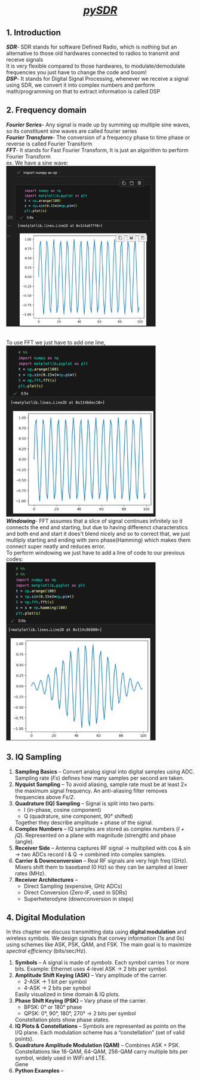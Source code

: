 <h1 align="center"> <b><i><u> pySDR</u></i></b></h1>
<h2>1. Introduction</h2>
<p><b><i>SDR</i></b>- SDR stands for software Defined Radio, which is nothing but an alternative to those old hardwares connected to radios to transmit and receive signals<br> It is very flexible compared to those hardwares, to modulate/demodulate frequencies you just have to change the code and boom! <br>
<b><i>DSP</i></b>- It stands for Digital Signal Processing, whenever we receive a signal using SDR, we convert it into complex numbers and perform math/programming on that to extract information is called DSP
<h2>2. Frequency domain</h2>
<p><b><i>Fourier Series</i></b>- Any signal is made up by summing up multiple sine waves, so its constituent sine waves are called fourier series<br>
<b><i>Fourier Transform</i></b>- The conversion of a frequency phase to time phase or reverse is called Fourier Transform<br>
<b><i>FFT</i></b>- It stands for Fast Fourier Transform, It is just an algorithm to perform Fourier Transform <br>
 ex. We have a sine wave:<br>
<img src="sin-wave.png" alt="Alt Text" width="400"/>


<br> To use FFT we just have to add one line, <br>
<img src="fft.png" alt="Alt Text" width="400"/><br>
<b><i>Windowing</i></b>- FFT assumes that a slice of signal continues infinitely so it connects the end and starting, but due to having differenct characterstics and both end and start it does't blend nicely and so to correct that, we just multiply starting and ending with zero phase(Hamming) which makes them connect super neatly and reduces error.<br>
To perform windowing we just have to add a line of code to our previous codes: <br>
<img src="windowing.png" alt="Alt Text" width="400"/><br>
<h2>3. IQ Sampling</h2>
<ol>
  <li><b>Sampling Basics</b> – Convert analog signal into digital samples using ADC. Sampling rate (<i>Fs</i>) defines how many samples per second are taken.</li>
  
  <li><b>Nyquist Sampling</b> – To avoid aliasing, sample rate must be at least 2× the maximum signal frequency. An anti-aliasing filter removes frequencies above <i>Fs/2</i>.</li>
  
  <li><b>Quadrature (IQ) Sampling</b> – Signal is split into two parts: 
    <ul>
      <li>I (in-phase, cosine component)</li>
      <li>Q (quadrature, sine component, 90° shifted)</li>
    </ul>
    Together they describe amplitude + phase of the signal.</li>
  
  <li><b>Complex Numbers</b> – IQ samples are stored as complex numbers (<i>I + jQ</i>). Represented on a plane with magnitude (strength) and phase (angle).</li>
  
  <li><b>Receiver Side</b> – Antenna captures RF signal → multiplied with cos & sin → two ADCs record I & Q → combined into complex samples.</li>
  
  <li><b>Carrier & Downconversion</b> – Real RF signals are very high freq (GHz). Mixers shift them to baseband (0 Hz) so they can be sampled at lower rates (MHz).</li>
  
  <li><b>Receiver Architectures</b> – 
    <ul>
      <li>Direct Sampling (expensive, GHz ADCs)</li>
      <li>Direct Conversion (Zero-IF, used in SDRs)</li>
      <li>Superheterodyne (downconversion in steps)</li>
    </ul>
  </li>
  
 </ol>
<h2>4. Digital Modulation</h2>
<p>In this chapter we discuss transmitting data using <b>digital modulation</b> and wireless symbols. We design signals that convey information (1s and 0s) using schemes like ASK, PSK, QAM, and FSK. The main goal is to maximize <i>spectral efficiency</i> (bits/sec/Hz).</p>

<ol>
  <li><b>Symbols</b> – A signal is made of <i>symbols</i>. Each symbol carries 1 or more bits. Example: Ethernet uses 4-level ASK → 2 bits per symbol.</li>

  <li><b>Amplitude Shift Keying (ASK)</b> – Vary amplitude of the carrier. 
    <ul>
      <li>2-ASK → 1 bit per symbol</li>
      <li>4-ASK → 2 bits per symbol</li>
    </ul>
    Easily visualized in time domain & IQ plots.</li>

  <li><b>Phase Shift Keying (PSK)</b> – Vary phase of the carrier. 
    <ul>
      <li>BPSK: 0° or 180° phase</li>
      <li>QPSK: 0°, 90°, 180°, 270° → 2 bits per symbol</li>
    </ul>
    Constellation plots show phase states.</li>

  <li><b>IQ Plots & Constellations</b> – Symbols are represented as points on the I/Q plane. Each modulation scheme has a “constellation” (set of valid points).</li>

  <li><b>Quadrature Amplitude Modulation (QAM)</b> – Combines ASK + PSK. Constellations like 16-QAM, 64-QAM, 256-QAM carry multiple bits per symbol, widely used in WiFi and LTE.</li>Gene

  <li><b>Python Examples</b> – </li>
</ol>

